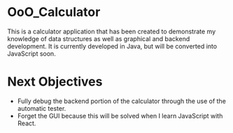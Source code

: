 # OoO_Calculator
This is a calculator application that has been created to demonstrate my knowledge of data structures as well as graphical and backend development. It is currently developed in Java, but will be converted into JavaScript soon.

# Next Objectives
 - Fully debug the backend portion of the calculator through the use of the automatic tester.
 - Forget the GUI because this will be solved when I learn JavaScript with React.
